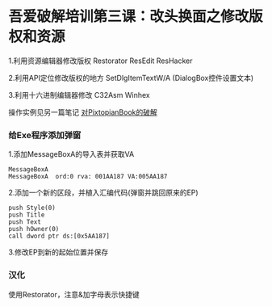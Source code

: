 # 吾爱破解培训第三课：改头换面之修改版权和资源

1.利用资源编辑器修改版权
Restorator
ResEdit
ResHacker

2.利用API定位修改版权的地方
SetDlgItemTextW/A (DialogBox控件设置文本)

3.利用十六进制编辑器修改
C32Asm
Winhex

操作实例见另一篇笔记
[对PixtopianBook的破解](http://note.youdao.com/noteshare?id=fac4a494abe9d4e16f1fb4d7e8737498)
### 给Exe程序添加弹窗

1.添加MessageBoxA的导入表并获取VA
```
MessageBoxA
MessageBoxA  ord:0 rva: 001AA187 VA:005AA187
```
2.添加一个新的区段，并植入汇编代码(弹窗并跳回原来的EP)
```
push Style(0)
push Title
push Text
push hOwner(0)
call dword ptr ds:[0x5AA187]
```
3.修改EP到新的起始位置并保存

### 汉化

使用Restorator，注意&加字母表示快捷键
